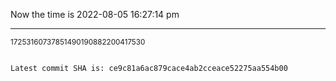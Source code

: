 Now the time is 2022-08-05 16:27:14 pm

---

<small>17253160737851490190882200417530</small>

```txt

Latest commit SHA is: ce9c81a6ac879cace4ab2cceace52275aa554b00
```
